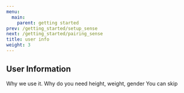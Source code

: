 ```yaml
---
menu:
  main:
    parent: getting started
prev: /getting_started/setup_sense
next: /getting_started/pairing_sense
title: user info
weight: 3
---
```


## User Information

Why we use it.
Why do you need height, weight, gender
You can skip


